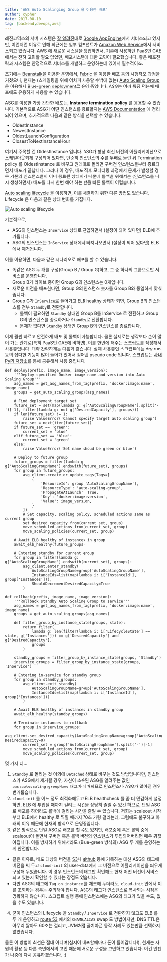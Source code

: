 ```yaml
---
title: 'AWS Auto Scalinging Group 을 이용한 배포'
author: cypher
date: 2017-08-10
tag: [backend,devops,aws]
---
```


레진코믹스의 서버 시스템은 [잘 알려진](https://www.slideshare.net/curioe_/lezhincomics-google-appengine-30453946)대로 [Google AppEngine](https://cloud.google.com/appengine)에서 서비스되고 있지만, 이런저런 이유로 인해 최근에는 일부 컴포넌트가 [Amazon Web Service](https://aws.amazon.com/)에서 서비스되고 있습니다. AWS 에 새로운 시스템을 셋업하면서, 기존에 사용하던 PaaS인 GAE에서는 전혀 고민할 필요 없었던, 배포시스템에 대한 고민이 필요했습니다. 좋은 배포전략과 시스템은 안정적으로 서비스를 개발하고 운영하는데 있어서 필수적이죠.

초기에는 [Beanstalk](https://aws.amazon.com/elasticbeanstalk/)을 이용한 운영에서, [Fabric](http://www.fabfile.org/) 을 이용한 배포 등의 시행착오 과정을 거쳤으나, 현재는 (스케일링을 위해 어차피 사용할 수밖에 없는) [Auto Scaling Group](https://aws.amazon.com/autoscaling)을 이용해서 [Blue-green deployment](https://martinfowler.com/bliki/BlueGreenDeployment.html)로 운영 중입니다. ASG는 여러 특징 덕분에 배포에도 유용하게 사용할 수 있습니다.

ASG를 이용한 가장 간단한 배포는, **Instance termination policy** 를 응용할 수 있습니다. 기본적으로 ASG가 어떤 인스턴스를 종료할지는 [AWS Documentation](http://docs.aws.amazon.com/autoscaling/latest/userguide/as-instance-termination.html) 에 정리되어 있으며, 추가적으로 다음과 같은 방식을 선택할 수 있습니다.

* OldestInstance
* NewestInstance
* OldestLaunchConfiguration
* ClosestToNextInstanceHour

여기서 주목할 건 OldestInstance 입니다. ASG가 항상 최신 버전의 어플리케이션으로 스케일아웃되게 구성되어 있다면, 단순히 인스턴스의 수를 두배로 늘린 뒤 Termination policy 를 OldestInstance 로 바꾸고 원래대로 돌리면 구버전 인스턴스들부터 종료되면서 배포가 끝납니다. 그러나 이 경우, 배포 직후 모니터링 과정에서 문제가 발생할 경우 기존의 인스턴스들이 이미 종료된 상태이기 때문에 롤백을 위해서는 (인스턴스를 다시 생성하면서) 배포를 다시 한번 해야 하는 반큼 빠른 롤백이 어렵습니다.

[Auto scaling lifecycle](http://docs.aws.amazon.com/autoscaling/latest/userguide/AutoScalingGroupLifecycle.html) 을 이용하면, 이를 해결하기 위한 다른 방법도 있습니다. Lifecycle 은 다음과 같은 상태 변화를 가집니다.

![Auto scaling lifecycle](http://docs.aws.amazon.com/autoscaling/latest/userguide/images/auto_scaling_lifecycle.png)

기본적으로,

* ASG의 인스턴스는 `InService` 상태로 진입하면서 (설정이 되어 있다면) ELB에 추가됩니다.
* ASG의 인스턴스는 `InService` 상태에서 빠져나오면서 (설정이 되어 있다면) ELB에서 제거됩니다.

이를 이용하면, 다음과 같은 시나리오로 배포를 할 수 있습니다.

* 똑같은 ASG 두 개를 구성(Group B / Group G)하고, 그 중 하나의 그룹으로만 서비스를 운영합니다.  
  Group B가 라이브 중이면 Group G의 인스턴스는 0개입니다.
* 새로운 버전을 배포한다면, Group G의 인스턴스 숫자를 Group B와 동일하게 맞춰줍니다.
* Group G가 `InService`로 들어가고 ELB healthy 상태가 되면, Group B의 인스턴스를 전부 `Standby`로 전환합니다.
  * 롤백이 필요하면 `Standby` 상태인 Group B를 InService 로 전환하고 Group G의 인스턴스를 종료하거나 `Standby`로 전환합니다.
  * 문제가 없다면 `Standby` 상태인 Group B의 인스턴스를 종료합니다.

이제 훨씬 빠르고 안전하게 배포 및 롤백이 가능합니다. 물론 실제로는 생각보다 손이 많이 가는 관계로(특히 PaaS인 GAE에 비하면), 이를 한번에 해주는 스크립트를 작성해서 사용중입니다. 대략 간략하게는 다음과 같습니다. 실제 사용중인 스크립트에는 dry run 등의 잡다한 기능이 많이 들어가 있어서 걷어낸 pseudo code 입니다. 스크립트는 [사내 PyPI 저장소](https://help.sonatype.com/display/HSC/PyPI+Repositories+-+NXRM+3)를 통해 공유해서 사용 중입니다.

    def deploy(prefix, image_name, image_version):
        '''Deploy specified Docker image name and version into Auto Scaling Group'''
        asg_names = get_asg_names_from_tag(prefix, 'docker:image:name', image_name)
        groups = get_auto_scaling_groups(asg_names)

        # Find deployment target set
        future_set = set(map(lambda g: g['AutoScalingGroupName'].split('-')[-1], filter(lambda g: not g['DesiredCapacity'], groups)))
        if len(future_set) != 1:
            raise ValueError('Cannot specify target auto scaling group')
        future_set = next(iter(future_set))
        if future_set == 'green':
            current_set = 'blue'
        elif future_set == 'blue':
            current_set = 'green'
        else:
            raise ValueError('Set name shoud be green or blue')

        # Deploy to future group
        future_groups = filter(lambda g: g['AutoScalingGroupName'].endswith(future_set), groups)
        for group in future_groups:
            asg_client.create_or_update_tags(Tags=[
                {
                    'ResourceId': group['AutoScalingGroupName'],
                    'ResourceType': 'auto-scaling-group',
                    'PropagateAtLaunch': True,
                    'Key': 'docker:image:version',
                    'Value': image_version,
                }
            ])
            # Set capacity, scaling policy, scheduled actions same as current group
            set_desired_capacity_from(current_set, group)
            move_scheduled_actions_from(current_set, group)
            move_scaling_policies(current_set, group)

        # Await ELB healthy of instances in group
        await_elb_healthy(future_groups)

        # Entering standby for current group
        for group in filter(lambda g: g['AutoScalingGroupName'].endswith(current_set), groups):
            asg_client.enter_standby(
                AutoScalingGroupName=group['AutoScalingGroupName'],
                InstanceIds=list(map(lambda i: i['InstanceId'], group['Instances'])),
                ShouldDecrementDesiredCapacity=True
            )

    def rollback(prefix, image_name, image_version):
        '''Rollback standby Auto Scaling Group to service'''
        asg_names = get_asg_names_from_tag(prefix, 'docker:image:name', image_name)
        groups = get_auto_scaling_groups(asg_names)

        def filter_group_by_instance_state(groups, state):
            return filter(
                lambda g: len(filter(lambda i: i['LifecycleState'] == state, g['Instances'])) == g['DesiredCapacity'] and g['DesiredCapacity'],
                groups
            )

        standby_groups = filter_group_by_instance_state(groups, 'Standby')
        inservice_groups = filter_group_by_instance_state(groups, 'InService')

        # Entering in-service for standby group
        for group in standby_groups:
            asg_client.exit_standby(
                AutoScalingGroupName=group['AutoScalingGroupName'],
                InstanceIds=list(map(lambda i: i['InstanceId'], group['Instances']))
            )

        # Await ELB healthy of instances in standby group
        await_elb_healthy(standby_groups)

        # Terminate instances to rollback
        for group in inservice_groups:
            asg_client.set_desired_capacity(AutoScalingGroupName=group['AutoScalingGroupName'], DesiredCapacity=0)
            current_set = group['AutoScalingGroupName'].split('-')[-1]
            move_scheduled_actions_from(current_set, group)
            move_scaling_policies(current_set, group)

몇 가지 더...

1. `Standby` 로 돌리는 것 이외에 `Detached` 상태로 바꾸는 것도 방법입니다만, 인스턴스가 ASG에서 제거될 경우, 자신이 소속된 ASG를 알려주는 값인 `aws:autoscaling:groupName` 태그가 제거되므로 인스턴스나 ASG가 많아질 경우 번거롭습니다.
2. `cloud-init` 를 어느 정도 최적화해두고 ELB healthcheck 를 좀 더 민감하게 설정하면,  ELB 에 투입될 때까지 걸리는 시간을 상당히 줄일 수 있긴 하므로, 단일 ASG로 배포를 하더라도 롤백에 걸리는 시간을 줄일 수 있습니다. 저희는 scaleout 시작부터 ELB에서 healthy 로 찍힐 때까지 70초 가량 걸리는데, 그럼에도 불구하고 아래의 이유 때문에 현재의 방식으로 운영중입니다.
3. 같은 방식으로 단일 ASG로 배포를 할 수도 있지만, 배포중에 혹은 롤백 중에 scaleout이 돌면서 구버전 혹은 롤백 버전의 인스턴스가 투입되어버리면 매우 귀찮아집니다. 이를 방지하기 위해서라도 (Blue-green 방식의) ASG 두 개를 운영하는게 안전합니다.
  * 같은 이유로, 배포 대상의 버전을 [S3](https://aws.amazon.com/s3/)나 [github](https://github.com/) 등에 기록하는 대신 ASG의 태그에 버전을 써 두고 `cloud-init` 의 user-data에서 그 버전으로 어플리케이션을 띄우게 구성해 두었습니다. 이 경우 인스턴스의 태그만 확인해도 현재 어떤 버전이 서비스되고 있는지 확인할 수 있다는 장점도 있습니다.
  * 다만 ASG의 태그에 `Tag on instance` 를 체크해 두더라도, `cloud-init` 안에서 이를 조회하는 경우는 주의해야 합니다. ASG의 태그가 인스턴스로 복사되는 시점은 명확하지 않습니다. 스크립트 실행 중에 인스턴스에는 ASG의 태그가 있을 수도, 없을 수도 있습니다.
4. 굳이 인스턴스의 Lifecycle 을 `Standby` / `InService` 로 전환하지 않고도 ELB 를 두 개 운영하고 [route 53](https://aws.amazon.com/route53) 에서의 `CNAME`/`ALIAS` swap 도 방법이지만, DNS TTL은 아무리 짧아도 60초는 걸리고, JVM처럼 골치아픈 동작 사례도 있는만큼 선택하지 않았습니다.

물론 이 방법이 최선은 절대 아니며(심지어 배포할때마다 돈이 들어갑니다!), 현재는 자원의 활용 등 다른 측면에서의 고민 때문에 새로운 구성을 고민하고 있습니다. 이건 언젠가 나중에 다시 공유하겠습니다. :)
